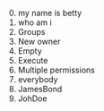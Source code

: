 0. my name is betty
1. who am i
2. Groups
3. New owner
4. Empty
5. Execute
6. Multiple permissions
7. everybody
8. JamesBond
9. JohDoe
